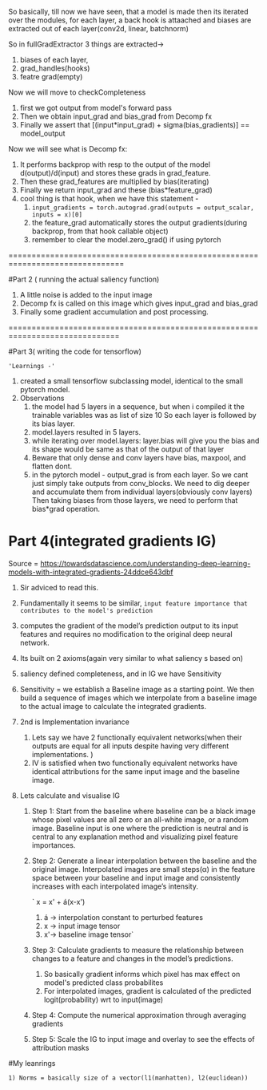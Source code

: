 So basically, till now we have seen, that a model is made
then its iterated over the modules, 
for each layer, a back hook is attaached 
and biases are extracted out of each layer(conv2d, linear, batchnorm)

So in fullGradExtractor 3 things are extracted->
  1) biases of each layer, 
  2) grad_handles(hooks)
  3) featre grad(empty)
  
Now we will move to checkCompleteness

 1) first we got output from model's forward pass
 2) Then we obtain input_grad and bias_grad from Decomp fx
 3) Finally we assert that [(input*input_grad) + sigma(bias_gradients)] == model_output
     
     
Now we will see what is Decomp fx:

 1) It performs backprop with resp to the output of the model
 d(output)/d(input) and stores these grads in grad_feature.
 2) Then these grad_features are multiplied by bias(iterating)
 3) Finally we return input_grad and these (bias*feature_grad)
 4) cool thing is that hook, when we have this statement -
    1) `input_gradients = torch.autograd.grad(outputs = output_scalar, inputs = x)[0]`
    2) the feature_grad automatically stores the output gradients(during backprop, from that hook callable object)
    3) remember to clear the model.zero_grad() if using pytorch
        
===============================================================================

#Part 2 ( running the actual saliency function)

1) A little noise is added to the input image
2) Decomp fx is called on this image which gives input_grad and bias_grad
3) Finally some gradient accumulation and post processing. 
 

==============================================================================

#Part 3( writing the code for tensorflow)

    'Learnings -'
  
1) created a small tensorflow subclassing model, identical to the small pytorch
model.
2) Observations 
    1) the model had 5 layers in a sequence, but when i compiled it the trainable variables 
    was as list of size 10
    So each layer is followed by its bias layer. 
    2) model.layers resulted in 5 layers.
    3) while iterating over model.layers:
        layer.bias will give you the bias and its shape would be same as that 
        of the output of that layer
    4) Beware that only dense and conv layers have bias, maxpool, and flatten dont.
    5) in the pytorch model - output_grad is from each layer. So we cant just simply take outputs from
     conv_blocks. We need to dig deeper and accumulate them from individual layers(obviously conv layers)
     Then taking biases from those layers, we need to perform that bias*grad operation.

# Part 4(integrated gradients IG)
Source = 
    https://towardsdatascience.com/understanding-deep-learning-models-with-integrated-gradients-24ddce643dbf

1) Sir adviced to read this.
2) Fundamentally it seems to be similar, 
`input feature importance that contributes to the model's prediction`

3) computes the gradient of the model’s prediction output to its input features and requires no modification to the original deep neural network.
4) Its built on 2 axioms(again very similar to what saliency s based on)
5) saliency defined completeness, and in IG we have Sensitivity
6) Sensitivity = we establish a Baseline image as a starting point. We then build a sequence of images which we interpolate from a baseline image to the actual image to calculate the integrated gradients.
7) 2nd is Implementation invariance
    1) Lets say we have 2 functionally equivalent networks(when their outputs are equal for all inputs despite having very different implementations. )
    2)  IV is satisfied when two functionally equivalent networks have identical attributions for the same input image and the baseline image.
    
8) Lets calculate and visualise IG
    
    1) Step 1: Start from the baseline where baseline can be a black 
    image whose pixel values are all zero or an all-white image, or a random image. 
    Baseline input is one where the prediction is neutral and is central to any explanation method and 
    visualizing pixel feature importances.
    
    2) Step 2: Generate a linear interpolation between the baseline and the original image. 
    Interpolated images are small steps(α) in the feature space between your baseline and 
    input image and consistently increases with each interpolated image’s intensity.
       
       ` 
         x = x' + á(x-x') 
         1) á -> interpolation constant to perturbed features
         2) x -> input image tensor
         3) x'-> baseline image tensor`
      
    3) Step 3: Calculate gradients to measure the relationship between changes to a feature and 
    changes in the model’s predictions.
    
        1) So basically gradient informs which pixel has max effect on model's predicted class probabilites
        2) For interpolated images, gradient is calculated of the predicted logit(probability) wrt to input(image)
    
    4) Step 4: Compute the numerical approximation through averaging gradients
    
    5) Step 5: Scale the IG to input image and overlay to see the effects of attribution masks
    
 
 
#My leanrings

    1) Norms = basically size of a vector(l1(manhatten), l2(euclidean))
     
    


